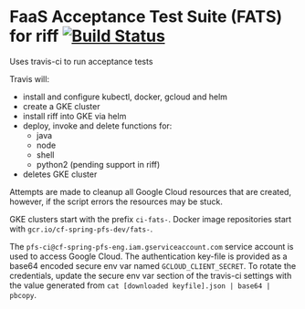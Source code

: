 # FaaS Acceptance Test Suite (FATS) for riff [![Build Status](https://travis-ci.org/projectriff/fats.svg?branch=travis)](https://travis-ci.org/projectriff/fats)

Uses travis-ci to run acceptance tests

Travis will:
- install and configure kubectl, docker, gcloud and helm
- create a GKE cluster
- install riff into GKE via helm
- deploy, invoke and delete functions for:
    - java
    - node
    - shell
    - python2 (pending support in riff)
- deletes GKE cluster

Attempts are made to cleanup all Google Cloud resources that are
created, however, if the script errors the resources may be stuck.

GKE clusters start with the prefix `ci-fats-`.
Docker image repositories start with `gcr.io/cf-spring-pfs-dev/fats-`.

The `pfs-ci@cf-spring-pfs-eng.iam.gserviceaccount.com` service account
is used to access Google Cloud. The authentication key-file is provided
as a base64 encoded secure env var named `GCLOUD_CLIENT_SECRET`. To
rotate the credentials, update the secure env var section of the
travis-ci settings with the value generated from
`cat [downloaded keyfile].json | base64 | pbcopy`.